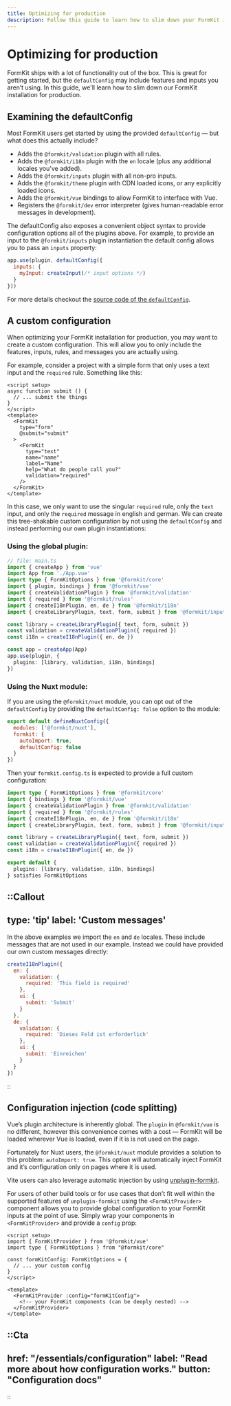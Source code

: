 ```yaml
---
title: Optimizing for production
description: Follow this guide to learn how to slim down your FormKit installation for production.
---
```


# Optimizing for production

FormKit ships with a lot of functionality out of the box. This is great for getting started, but the `defaultConfig` may include features and inputs you aren’t using. In this guide, we'll learn how to slim down our FormKit installation for production.

## Examining the defaultConfig

Most FormKit users get started by using the provided `defaultConfig` — but what does this actually include?

- Adds the `@formkit/validation` plugin with all rules.
- Adds the `@formkit/i18n` plugin with the `en` locale (plus any additional locales you've added).
- Adds the `@formkit/inputs` plugin with all non-pro inputs.
- Adds the `@formkit/theme` plugin with CDN loaded icons, or any explicitly loaded icons.
- Adds the `@formkit/vue` bindings to allow FormKit to interface with Vue.
- Registers the `@formkit/dev` error interpreter (gives human-readable error messages in development).

The defaultConfig also exposes a convenient object syntax to provide configuration options all of the plugins above. For example, to provide an input to the `@formkit/inputs` plugin instantiation the default config allows you to pass an `inputs` property:

```js
app.use(plugin, defaultConfig({
  inputs: {
    myInput: createInput(/* input options */)
  }
}))
```

For more details checkout the [source code of the `defaultConfig`](https://github.com/formkit/formkit/blob/master/packages/vue/src/defaultConfig.ts).

## A custom configuration

When optimizing your FormKit installation for production, you may want to create a custom configuration. This will allow you to only include the features, inputs, rules, and messages you are actually using.

For example, consider a project with a simple form that only uses a text input and the `required` rule. Something like this:

```vue
<script setup>
async function submit () {
  // ... submit the things
}
</script>
<template>
  <FormKit
    type="form"
    @submit="submit"
  >
    <FormKit
      type="text"
      name="name"
      label="Name"
      help="What do people call you?"
      validation="required"
    />
  </FormKit>
</template>
```

In this case, we only want to use the singular `required` rule, only the `text` input, and only the `required` message in english and german. We can create this tree-shakable custom configuration by not using the `defaultConfig` and instead performing our own plugin instantiations:

### Using the global plugin:

```ts
// file: main.ts
import { createApp } from 'vue'
import App from './App.vue'
import type { FormKitOptions } from '@formkit/core'
import { plugin, bindings } from '@formkit/vue'
import { createValidationPlugin } from '@formkit/validation'
import { required } from '@formkit/rules'
import { createI18nPlugin, en, de } from '@formkit/i18n'
import { createLibraryPlugin, text, form, submit } from '@formkit/inputs'

const library = createLibraryPlugin({ text, form, submit })
const validation = createValidationPlugin({ required })
const i18n = createI18nPlugin({ en, de })

const app = createApp(App)
app.use(plugin, {
  plugins: [library, validation, i18n, bindings]
})
```

### Using the Nuxt module:

If you are using the `@formkit/nuxt` module, you can opt out of the `defaultConfig` by providing the `defaultConfig: false` option to the module:

```js
export default defineNuxtConfig({
  modules: ['@formkit/nuxt'],
  formkit: {
    autoImport: true,
    defaultConfig: false
  }
})
```

Then your `formkit.config.ts` is expected to provide a full custom configuration:

```ts
import type { FormKitOptions } from '@formkit/core'
import { bindings } from '@formkit/vue'
import { createValidationPlugin } from '@formkit/validation'
import { required } from '@formkit/rules'
import { createI18nPlugin, en, de } from '@formkit/i18n'
import { createLibraryPlugin, text, form, submit } from '@formkit/inputs'

const library = createLibraryPlugin({ text, form, submit })
const validation = createValidationPlugin({ required })
const i18n = createI18nPlugin({ en, de })

export default {
  plugins: [library, validation, i18n, bindings]
} satisfies FormKitOptions
```

::Callout
---
type: 'tip'
label: 'Custom messages'
---
In the above examples we import the `en` and `de` locales. These include messages that are not used in our example. Instead we could have provided our own custom messages directly:

```js
createI18nPlugin({
  en: {
    validation: {
      required: 'This field is required'
    },
    ui: {
      submit: 'Submit'
    }
  },
  de: {
    validation: {
      required: 'Dieses Feld ist erforderlich'
    },
    ui: {
      submit: 'Einreichen'
    }
  }
})
```
::

## Configuration injection (code splitting)

Vue’s plugin architecture is inherently global. The `plugin` in `@formkit/vue` is no different, however this convenience comes with a cost — FormKit will be loaded wherever Vue is loaded, even if it is is not used on the page.

Fortunately for Nuxt users, the `@formkit/nuxt` module provides a solution to this problem: `autoImport: true`. This option will automatically inject FormKit and it’s configuration only on pages where it is used.

Vite users can also leverage automatic injection by using [unplugin-formkit](https://github.com/formkit/unplugin-formkit).

For users of other build tools or for use cases that don’t fit well within the supported features of `unplugin-formkit` using the `<FormKitProvider>` component allows you to provide global configuration to your FormKit inputs at the point of use. Simply wrap your components in `<FormKitProvider>` and provide a `config` prop:

```vue
<script setup>
import { FormKitProvider } from '@formkit/vue'
import type { FormKitOptions } from "@formkit/core"

const formKitConfig: FormKitOptions = {
  // ... your custom config
}
</script>

<template>
  <FormKitProvider :config="formKitConfig">
    <!-- your FormKit components (can be deeply nested) -->
  </FormKitProvider>
</template>
```

::Cta
--- 
href: "/essentials/configuration"
label: "Read more about how configuration works." 
button: "Configuration docs"
---
::
